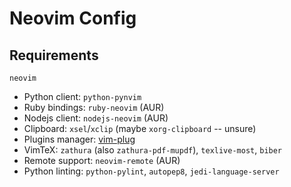 # Neovim Config

## Requirements

`neovim`

- Python client: `python-pynvim`
- Ruby bindings: `ruby-neovim` (AUR)
- Nodejs client: `nodejs-neovim` (AUR)
- Clipboard: `xsel`/`xclip` (maybe `xorg-clipboard` -- unsure)
- Plugins manager: [vim-plug](https://github.com/junegunn/vim-plug)
- VimTeX: `zathura` (also `zathura-pdf-mupdf`), `texlive-most`, `biber`
- Remote support: `neovim-remote` (AUR)
- Python linting: `python-pylint`, `autopep8`, `jedi-language-server`

